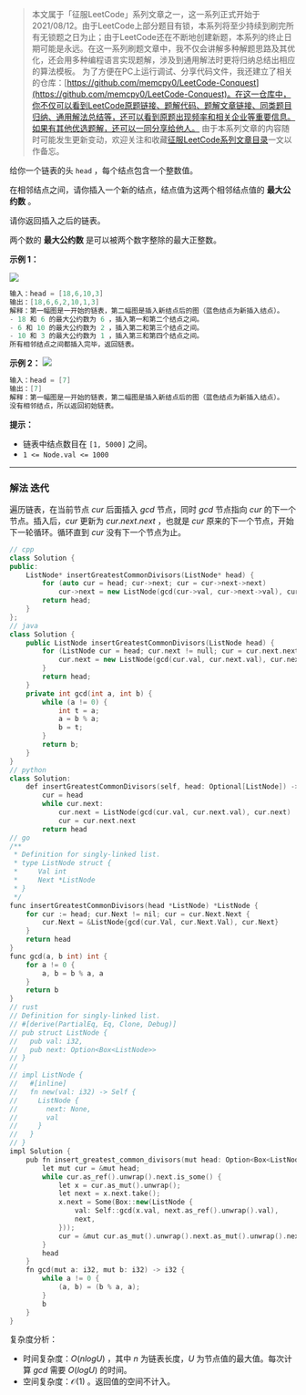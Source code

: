 > 本文属于「征服LeetCode」系列文章之一，这一系列正式开始于2021/08/12。由于LeetCode上部分题目有锁，本系列将至少持续到刷完所有无锁题之日为止；由于LeetCode还在不断地创建新题，本系列的终止日期可能是永远。在这一系列刷题文章中，我不仅会讲解多种解题思路及其优化，还会用多种编程语言实现题解，涉及到通用解法时更将归纳总结出相应的算法模板。
> <b></b>
> 为了方便在PC上运行调试、分享代码文件，我还建立了相关的仓库：[https://github.com/memcpy0/LeetCode-Conquest](https://github.com/memcpy0/LeetCode-Conquest)。在这一仓库中，你不仅可以看到LeetCode原题链接、题解代码、题解文章链接、同类题目归纳、通用解法总结等，还可以看到原题出现频率和相关企业等重要信息。如果有其他优选题解，还可以一同分享给他人。
> <b></b>
> 由于本系列文章的内容随时可能发生更新变动，欢迎关注和收藏[征服LeetCode系列文章目录](https://memcpy0.blog.csdn.net/article/details/119656559)一文以作备忘。

给你一个链表的头 `head` ，每个结点包含一个整数值。

在相邻结点之间，请你插入一个新的结点，结点值为这两个相邻结点值的 **最大公约数** 。

请你返回插入之后的链表。

两个数的 **最大公约数** 是可以被两个数字整除的最大正整数。

**示例 1：**

![](https://assets.leetcode.com/uploads/2023/07/18/ex1_copy.png)
```java
输入：head = [18,6,10,3]
输出：[18,6,6,2,10,1,3]
解释：第一幅图是一开始的链表，第二幅图是插入新结点后的图（蓝色结点为新插入结点）。
- 18 和 6 的最大公约数为 6 ，插入第一和第二个结点之间。
- 6 和 10 的最大公约数为 2 ，插入第二和第三个结点之间。
- 10 和 3 的最大公约数为 1 ，插入第三和第四个结点之间。
所有相邻结点之间都插入完毕，返回链表。
```
**示例 2：**
![](https://assets.leetcode.com/uploads/2023/07/18/ex2_copy1.png)
```java
输入：head = [7]
输出：[7]
解释：第一幅图是一开始的链表，第二幅图是插入新结点后的图（蓝色结点为新插入结点）。
没有相邻结点，所以返回初始链表。
```
**提示：**
- 链表中结点数目在 `[1, 5000]` 之间。
- `1 <= Node.val <= 1000`

---
### 解法 迭代
遍历链表，在当前节点 $\textit{cur}$ 后面插入 $gcd$ 节点，同时 $\textit{gcd}$ 节点指向 $\textit{cur}$ 的下一个节点。插入后，$\textit{cur}$ 更新为 $\textit{cur}.\textit{next}.\textit{next}$ ，也就是 $cur$ 原来的下一个节点，开始下一轮循环。循环直到 $cur$ 没有下一个节点为止。
```cpp
// cpp
class Solution {
public:
    ListNode* insertGreatestCommonDivisors(ListNode* head) {
        for (auto cur = head; cur->next; cur = cur->next->next)
            cur->next = new ListNode(gcd(cur->val, cur->next->val), cur->next);
        return head;
    }
};
// java
class Solution {
    public ListNode insertGreatestCommonDivisors(ListNode head) {
        for (ListNode cur = head; cur.next != null; cur = cur.next.next) {
            cur.next = new ListNode(gcd(cur.val, cur.next.val), cur.next);
        }
        return head;
    }
    private int gcd(int a, int b) { 
        while (a != 0) {
            int t = a;
            a = b % a;
            b = t;
        }
        return b;
    }
}
// python
class Solution:
    def insertGreatestCommonDivisors(self, head: Optional[ListNode]) -> Optional[ListNode]:
        cur = head
        while cur.next:
            cur.next = ListNode(gcd(cur.val, cur.next.val), cur.next)
            cur = cur.next.next
        return head
// go
/**
 * Definition for singly-linked list.
 * type ListNode struct {
 *     Val int
 *     Next *ListNode
 * }
 */
func insertGreatestCommonDivisors(head *ListNode) *ListNode {
    for cur := head; cur.Next != nil; cur = cur.Next.Next {
        cur.Next = &ListNode{gcd(cur.Val, cur.Next.Val), cur.Next}
    }
    return head
}
func gcd(a, b int) int {
    for a != 0 {
        a, b = b % a, a
    }
    return b
}
// rust
// Definition for singly-linked list.
// #[derive(PartialEq, Eq, Clone, Debug)]
// pub struct ListNode {
//   pub val: i32,
//   pub next: Option<Box<ListNode>>
// }
//
// impl ListNode {
//   #[inline]
//   fn new(val: i32) -> Self {
//     ListNode {
//       next: None,
//       val
//     }
//   }
// }
impl Solution {
    pub fn insert_greatest_common_divisors(mut head: Option<Box<ListNode>>) -> Option<Box<ListNode>> {
        let mut cur = &mut head;
        while cur.as_ref().unwrap().next.is_some() {
            let x = cur.as_mut().unwrap();
            let next = x.next.take();
            x.next = Some(Box::new(ListNode {
                val: Self::gcd(x.val, next.as_ref().unwrap().val),
                next,
            }));
            cur = &mut cur.as_mut().unwrap().next.as_mut().unwrap().next;
        }
        head
    }
    fn gcd(mut a: i32, mut b: i32) -> i32 {
        while a != 0 {
            (a, b) = (b % a, a);
        }
        b
    }
}
```
复杂度分析：
- 时间复杂度：$O(nlog⁡U)$ ，其中 $n$ 为链表长度，$U$ 为节点值的最大值。每次计算 $gcd$ 需要 $O(log⁡U)$ 的时间。
- 空间复杂度：$\mathcal{O}(1)$ 。返回值的空间不计入。